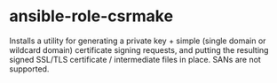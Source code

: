 # ansible-role-csrmake

Installs a utility for generating a private key + simple (single domain or wildcard domain) certificate signing requests, and putting the resulting signed SSL/TLS certificate / intermediate files in place. SANs are not supported.
